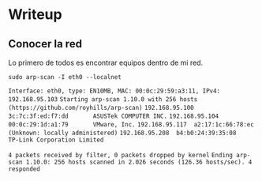 # Writeup

## Conocer la red

Lo primero de todos es encontrar equipos dentro de mi red.

`sudo arp-scan -I eth0 --localnet`

`Interface: eth0, type: EN10MB, MAC: 00:0c:29:59:a3:11, IPv4: 192.168.95.103`
`Starting arp-scan 1.10.0 with 256 hosts (https://github.com/royhills/arp-scan)`
`192.168.95.100  3c:7c:3f:ed:f7:dd       ASUSTek COMPUTER INC.`
`192.168.95.104  00:0c:29:1d:a1:79       VMware, Inc.`
`192.168.95.117  a2:17:1c:66:78:ec       (Unknown: locally administered)`
`192.168.95.208  b4:b0:24:39:35:08       TP-Link Corporation Limited`

`4 packets received by filter, 0 packets dropped by kernel`
`Ending arp-scan 1.10.0: 256 hosts scanned in 2.026 seconds (126.36 hosts/sec). 4 responded`
